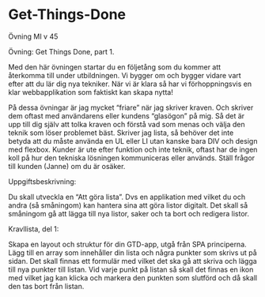 # Get-Things-Done
Övning MI v 45

Övning: Get Things Done, part 1.

Med den här övningen startar du en följetång som du kommer att återkomma till under utbildningen.
Vi bygger om och bygger vidare vart efter att du lär dig nya tekniker. 
När vi är klara så har vi förhoppningsvis en klar webbapplikation som faktiskt kan skapa nytta!

På dessa övningar är jag mycket “friare” när jag skriver kraven. Och skriver dem oftast med användarens eller kundens “glasögon” på mig. Så det är upp till dig själv att tolka kraven och förstå vad som menas och välja den teknik som löser problemet bäst. Skriver jag lista, så behöver det inte betyda att du måste använda en UL eller LI utan kanske bara DIV och design med flexbox. Kunder är ute efter funktion och inte teknik, oftast har de ingen koll på hur den tekniska lösningen kommuniceras eller används. Ställ frågor till kunden (Janne) om du är osäker.

Uppgiftsbeskrivning:

Du skall utveckla en “Att göra lista”. Dvs en applikation med vilket du och andra (så småningom) kan hantera sina att göra listor digitalt.
Det skall så småningom gå att lägga till nya listor, saker och ta bort och redigera listor.

Kravllista, del 1:

Skapa en layout och struktur för din GTD-app, utgå från SPA principerna.
Lägg till en array som innehåller din lista och några punkter som skrivs ut på sidan.
Det skall finnas ett formulär med vilket det ska gå att skriva och lägga till nya punkter till listan.
Vid varje punkt på listan så skall det finnas en ikon med vilket jag kan klicka och markera den punkten som slutförd och då skall den tas bort från listan.